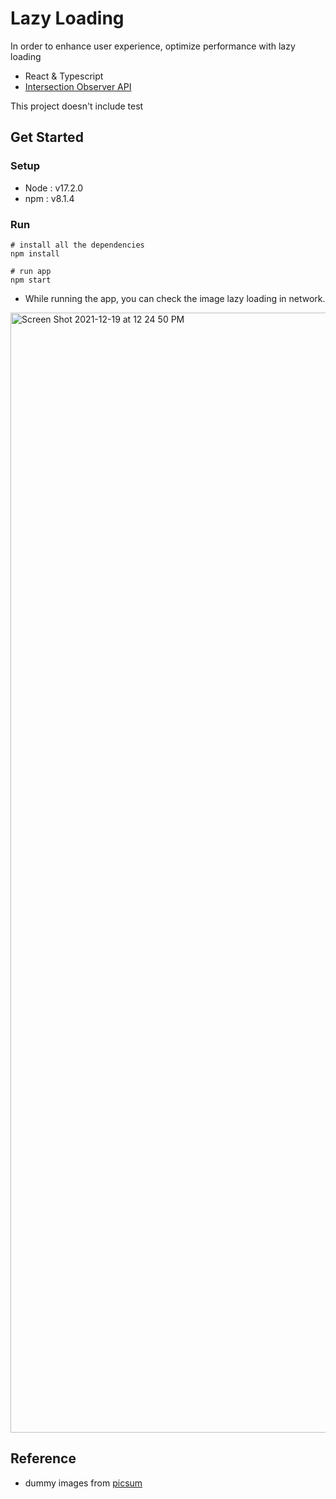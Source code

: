 # Lazy Loading
In order to enhance user experience, optimize performance with lazy loading

- React & Typescript
- [Intersection Observer API](https://developer.mozilla.org/en-US/docs/Web/API/Intersection_Observer_API)

This project doesn't include test

## Get Started
### Setup
- Node : v17.2.0
- npm : v8.1.4

### Run
```shell
# install all the dependencies
npm install

# run app
npm start
```
- While running the app, you can check the image lazy loading in network.
<img width="1792" alt="Screen Shot 2021-12-19 at 12 24 50 PM" src="https://user-images.githubusercontent.com/40639955/146673198-02fc3ef6-cce1-498e-b271-3aa87aea8b7c.png">

## Reference
- dummy images from [picsum](https://picsum.photos/)

